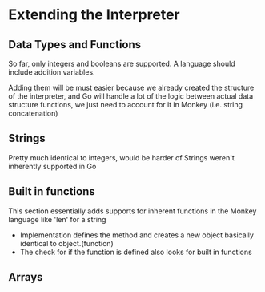 # Extending the Interpreter
## Data Types and Functions
So far, only integers and booleans are supported. A language should include addition variables.

Adding them will be must easier because we already created the structure of the interpreter, and Go will handle a lot of the logic between actual data structure functions, we just need to account for it in Monkey (i.e. string concatenation)

## Strings
Pretty much identical to integers, would be harder of Strings weren't inherently supported in Go

## Built in functions
This section essentially adds supports for inherent functions in the Monkey language like 'len' for a string
- Implementation defines the method and creates a new object basically identical to object.(function)
- The check for if the function is defined also looks for built in functions

## Arrays

